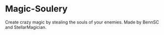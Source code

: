 # Magic-Soulery
Create crazy magic by stealing the souls of your enemies.
Made by BennSC and StellarMagician.
